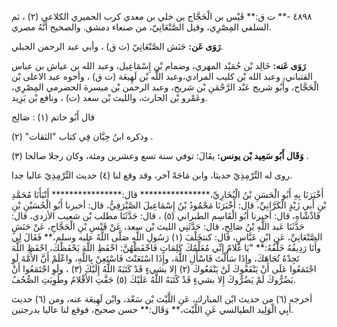 ٤٨٩٨ -** ت ق:** قَيْس بن الْحَجَّاج بن خلي بن معدي كرب الحميري الكلاعي (٢) ، ثم السلفي المِصْرِي، وقيل الصَّنْعَانِيّ، من صنعاء دمشق. والصحيح أَنَّهُ مصري.

**رَوَى عَن:** حَنَش الصَّنْعَانِيّ (ت ق) ، وأبي عبد الرحمن الحبلي.

**رَوَى عَنه:** خَالِد بْن حُمَيْد المهري، وضمام بْن إِسْمَاعِيل، وعبد الله بن عياش بن عباس القتباني، وعبد الله بْن كليب المرادي،وعبد اللَّه بْن لَهِيعَة (ت ق) ، وأخوه عبد الاعلى بْن الْحَجَّاج، وأَبُو شريح عَبْد الرَّحْمَنِ بْن شريح، وعبد الرحمن بْن ميسرة الحضرمي المِصْرِي، وعَمْرو بْن الحارث، والليث بْن سعد (ت) ، ونافع بْن يَزِيد.

قال أَبُو حاتم (١) : صَالِح

وذكره ابنُ حِبَّان فِي كتاب "الثقات" (٢) .

**وَقَال أَبُو سَعِيد بْن يونس:** يقَالَ: توفي سنة تسع وعشرين ومئة، وكان رجلا صالحا (٣) .

روى له التِّرْمِذِيّ حديثا، وابن مَاجَهْ آخر، وقد وقع لنا (٤) حديث التِّرْمِذِيّ عاليا جدا.

أَخْبَرَنَا بِهِ أَبُو الْحَسَنِ بْنُ الْبُخَارِيِّ،**************** قال:**************** أَنْبَأَنَا مُحَمَّدِ بْنِ أَبي زَيْدٍ الْكَرَّانِيِّ، قال: أَخْبَرَنَا مَحْمُودُ بْنُ إِسْمَاعِيلَ الصَّيْرَفِيُّ، قال: أخبرنا أَبُو الْحُسَيْنِ بْنِ فَاذْشْاهِ، قال: أخبرنا أَبُو الْقَاسِم الطبراني (٥) ، قال: حَدَّثَنَا مطلب بْن شعيب الأزدي، قال: حَدَّثَنَا عَبد اللَّهِ بْنُ صَالِحٍ، قال: حَدَّثَنِي الليث بْن سعد، عَنْ قَيْسِ بْنِ الْحَجَّاجِ، عَنْ حَنَشٍ الصَّنْعَانِيِّ، عَنِ ابْنِ عَبَّاسٍ، قال: كنتخَلْفَ (١) رَسُولِ اللَّهِ صَلَّى اللَّهُ عليه وسلم،** فَقَالَ لِي وأَنَا رَدِيفُهُ خَلْفُهُ:** "يَا غُلامٌ إِنِّي مُعَلِّمُكَ كَلِمَاتٍ فَاحْفَظْهُنَّ: احْفَظِ اللَّهَ يَحْفَظْكَ، احْفَظِ اللَّهَ تَجِدْهُ تُجَاهَكَ، وإِذَا سَأَلْتَ فَاسْأَلِ اللَّهَ، وإِذَا اسْتَعَنْتَ فَاسْتَعِنْ بِاللَّهِ، واعْلَمْ أَنَّ الأُمَّةَ لَوِ اجْتَمَعُوا عَلَى أَنْ يَنْفَعُوكَ لَنْ يَنْفَعُوكَ (٢) إِلا بشيءٍ قَدْ كَتَبَهُ اللَّهُ إِلَيْكَ (٣) ، ولَوِ اجْتَمَعُوا أَنْ يَضُرُّوكَ لَمْ يَضُرُّوكَ إِلا بشيءٍ قَدْ كَتَبَهُ اللَّهُ عَلَيْكَ (٥) جَفَّتِ الأَقْلامُ وطُوِيَتِ الصُّحُفُ.

أخرجه (٦) من حديث ابْن المبارك، عَنِ اللَّيْث بْن سَعْد، وابْن لَهِيعَة عنه، ومن (٦) حديث أَبِي الْوَلِيد الطيالسي عَنِ اللَّيْث،** وَقَال:** حسن صحيح، فوقع لنا عاليا بدرجتين.